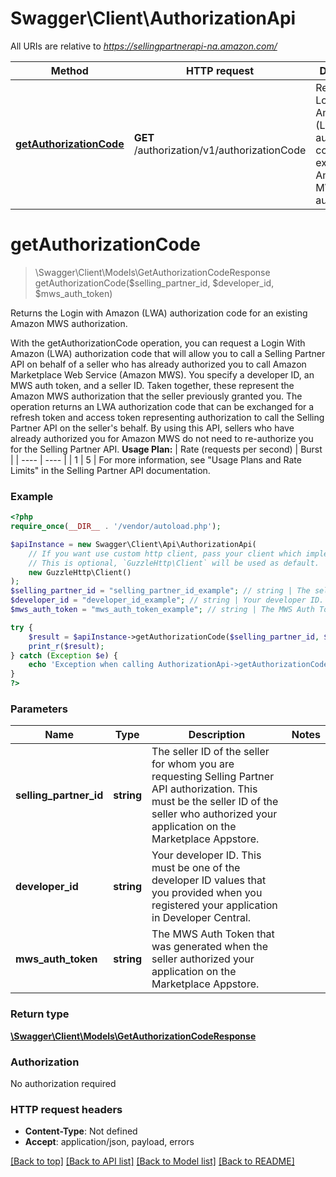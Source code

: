 # Swagger\Client\AuthorizationApi

All URIs are relative to *https://sellingpartnerapi-na.amazon.com/*

Method | HTTP request | Description
------------- | ------------- | -------------
[**getAuthorizationCode**](AuthorizationApi.md#getauthorizationcode) | **GET** /authorization/v1/authorizationCode | Returns the Login with Amazon (LWA) authorization code for an existing Amazon MWS authorization.

# **getAuthorizationCode**
> \Swagger\Client\Models\GetAuthorizationCodeResponse getAuthorizationCode($selling_partner_id, $developer_id, $mws_auth_token)

Returns the Login with Amazon (LWA) authorization code for an existing Amazon MWS authorization.

With the getAuthorizationCode operation, you can request a Login With Amazon (LWA) authorization code that will allow you to call a Selling Partner API on behalf of a seller who has already authorized you to call Amazon Marketplace Web Service (Amazon MWS). You specify a developer ID, an MWS auth token, and a seller ID. Taken together, these represent the Amazon MWS authorization that the seller previously granted you. The operation returns an LWA authorization code that can be exchanged for a refresh token and access token representing authorization to call the Selling Partner API on the seller's behalf. By using this API, sellers who have already authorized you for Amazon MWS do not need to re-authorize you for the Selling Partner API.  **Usage Plan:**  | Rate (requests per second) | Burst | | ---- | ---- | | 1 | 5 |  For more information, see \"Usage Plans and Rate Limits\" in the Selling Partner API documentation.

### Example
```php
<?php
require_once(__DIR__ . '/vendor/autoload.php');

$apiInstance = new Swagger\Client\Api\AuthorizationApi(
    // If you want use custom http client, pass your client which implements `GuzzleHttp\ClientInterface`.
    // This is optional, `GuzzleHttp\Client` will be used as default.
    new GuzzleHttp\Client()
);
$selling_partner_id = "selling_partner_id_example"; // string | The seller ID of the seller for whom you are requesting Selling Partner API authorization. This must be the seller ID of the seller who authorized your application on the Marketplace Appstore.
$developer_id = "developer_id_example"; // string | Your developer ID. This must be one of the developer ID values that you provided when you registered your application in Developer Central.
$mws_auth_token = "mws_auth_token_example"; // string | The MWS Auth Token that was generated when the seller authorized your application on the Marketplace Appstore.

try {
    $result = $apiInstance->getAuthorizationCode($selling_partner_id, $developer_id, $mws_auth_token);
    print_r($result);
} catch (Exception $e) {
    echo 'Exception when calling AuthorizationApi->getAuthorizationCode: ', $e->getMessage(), PHP_EOL;
}
?>
```

### Parameters

Name | Type | Description  | Notes
------------- | ------------- | ------------- | -------------
 **selling_partner_id** | **string**| The seller ID of the seller for whom you are requesting Selling Partner API authorization. This must be the seller ID of the seller who authorized your application on the Marketplace Appstore. |
 **developer_id** | **string**| Your developer ID. This must be one of the developer ID values that you provided when you registered your application in Developer Central. |
 **mws_auth_token** | **string**| The MWS Auth Token that was generated when the seller authorized your application on the Marketplace Appstore. |

### Return type

[**\Swagger\Client\Models\GetAuthorizationCodeResponse**](../Model/GetAuthorizationCodeResponse.md)

### Authorization

No authorization required

### HTTP request headers

 - **Content-Type**: Not defined
 - **Accept**: application/json, payload, errors

[[Back to top]](#) [[Back to API list]](../../README.md#documentation-for-api-endpoints) [[Back to Model list]](../../README.md#documentation-for-models) [[Back to README]](../../README.md)

